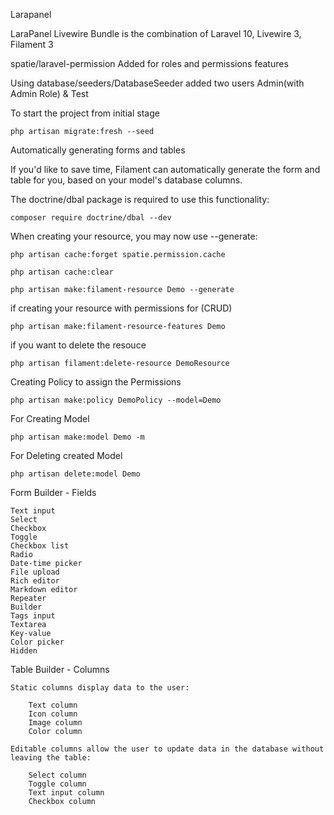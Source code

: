 Larapanel

LaraPanel Livewire Bundle is the combination of Laravel 10, Livewire 3, Filament 3

spatie/laravel-permission Added for roles and permissions features

Using database/seeders/DatabaseSeeder added two users Admin(with Admin Role) & Test

To start the project from initial stage

    php artisan migrate:fresh --seed

Automatically generating forms and tables

If you'd like to save time, Filament can automatically generate the form and table for you, based on your model's database columns.

The doctrine/dbal package is required to use this functionality:

    composer require doctrine/dbal --dev

When creating your resource, you may now use --generate:

    php artisan cache:forget spatie.permission.cache 

    php artisan cache:clear

    php artisan make:filament-resource Demo --generate

if creating your resource with permissions for (CRUD)

    php artisan make:filament-resource-features Demo 

if you want to delete the resouce

    php artisan filament:delete-resource DemoResource

Creating Policy to assign the Permissions   

    php artisan make:policy DemoPolicy --model=Demo

For Creating Model
    
    php artisan make:model Demo -m

For Deleting created Model

    php artisan delete:model Demo

Form Builder - Fields
    
    Text input
    Select
    Checkbox
    Toggle
    Checkbox list
    Radio
    Date-time picker
    File upload
    Rich editor
    Markdown editor
    Repeater
    Builder
    Tags input
    Textarea
    Key-value
    Color picker
    Hidden

Table Builder - Columns

    Static columns display data to the user:

        Text column
        Icon column
        Image column
        Color column

    Editable columns allow the user to update data in the database without leaving the table:

        Select column
        Toggle column
        Text input column
        Checkbox column
